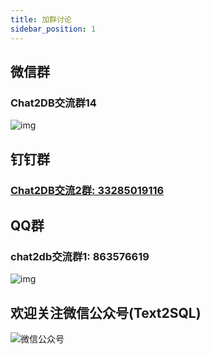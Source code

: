 ```yaml
---
title: 加群讨论
sidebar_position: 1
---
```

## 微信群
### Chat2DB交流群14
![img](https://chat2db.oss-accelerate.aliyuncs.com/static/IMG_5604.JPG)
## 钉钉群
### [Chat2DB交流2群: 33285019116](https://qr.dingtalk.com/action/joingroup?code=v1,k1,c1Z99xDAWW0LoajvMwohGzcK7s7onp/spRpH4TAjihQ=&_dt_no_comment=1&origin=11)
## QQ群
### chat2db交流群1: 863576619
![img](https://alidocs.oss-cn-zhangjiakou.aliyuncs.com/res/WgZOZxxpB0gPnLX8/img/a3ee1084-eab9-439a-a625-0aca79cfd00b.jpeg?x-oss-process=image/resize,w_300,m_lfit,limit_1)
## 欢迎关注微信公众号(Text2SQL)
![微信公众号](https://oss-chat2db.alibaba.com/static/wechat.webp?x-oss-process=image/resize,w_300)
